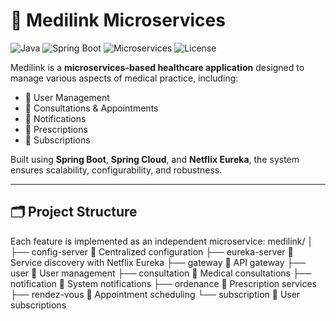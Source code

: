 # 🏥 Medilink Microservices

![Java](https://img.shields.io/badge/Java-17-blue)
![Spring Boot](https://img.shields.io/badge/Spring%20Boot-3.0-brightgreen)
![Microservices](https://img.shields.io/badge/Microservices-Architecture-orange)
![License](https://img.shields.io/badge/License-MIT-green)

Medilink is a **microservices-based healthcare application** designed to manage various aspects of medical practice, including:

- 👤 User Management  
- 📅 Consultations & Appointments  
- 💬 Notifications  
- 💊 Prescriptions  
- 🧾 Subscriptions  

Built using **Spring Boot**, **Spring Cloud**, and **Netflix Eureka**, the system ensures scalability, configurability, and robustness.

---

## 🗂️ Project Structure

Each feature is implemented as an independent microservice:
medilink/ │ ├── config-server 📁 Centralized configuration ├── eureka-server 📁 Service discovery with Netflix Eureka ├── gateway 📁 API gateway ├── user 📁 User management ├── consultation 📁 Medical consultations ├── notification 📁 System notifications ├── ordenance 📁 Prescription services ├── rendez-vous 📁 Appointment scheduling └── subscription 📁 User subscriptions
